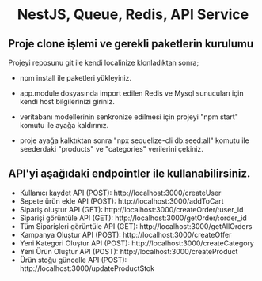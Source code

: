 <h1><p align="center"> NestJS, Queue, Redis, API Service </p></h1>


## Proje clone işlemi ve gerekli paketlerin kurulumu

Projeyi reposunu git ile kendi localinize klonladıktan sonra;

- npm install ile paketleri yükleyiniz.
- app.module dosyasında import edilen Redis ve Mysql sunucuları için kendi host bilgilerinizi giriniz.

- veritabanı modellerinin senkronize edilmesi için projeyi "npm start" komutu ile ayağa kaldırınız.
- proje ayağa kalktıktan sonra "npx sequelize-cli db:seed:all" komutu ile seederdaki "products" ve "categories" verilerini çekiniz.


## API'yi aşağıdaki endpointler ile kullanabilirsiniz. 

- Kullanıcı kaydet          API (POST): http://localhost:3000/createUser
- Sepete ürün ekle          API (POST): http://localhost:3000/addToCart
- Sipariş oluştur           API (GET): http://localhost:3000/createOrder/:user_id
- Siparişi görüntüle        API (GET): http://localhost:3000/getOrder/:order_id
- Tüm Siparişleri görüntüle API (GET): http://localhost:3000/getAllOrders
- Kampanya Oluştur          API (POST): http://localhost:3000/createOffer
- Yeni Kategori Oluştur     API (POST): http://localhost:3000/createCategory
- Yeni Ürün Oluştur         API (POST): http://localhost:3000/createProduct
- Ürün stoğu güncelle       API (POST): http://localhost:3000/updateProductStok



